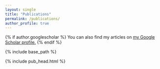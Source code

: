 ```yaml
---
layout: single
title: "Publications"
permalink: /publications/
author_profile: true
---
```


{% if author.googlescholar %}
  You can also find my articles on <u><a href="{{author.googlescholar}}">my Google Scholar profile</a>.</u>
{% endif %}

{% include base_path %}

<!-- ORIGINAL -->
<!-- {% for post in site.publications reversed %}
  {% include archive-single.html %}
{% endfor %}-->

<!-- RECENT -->
{% include pub_head.html %}


<!-- ORIGINAL -->
<!-- {% for post in site.publications reversed %}
  {% include archive-single.html %}
{% endfor %}-->
